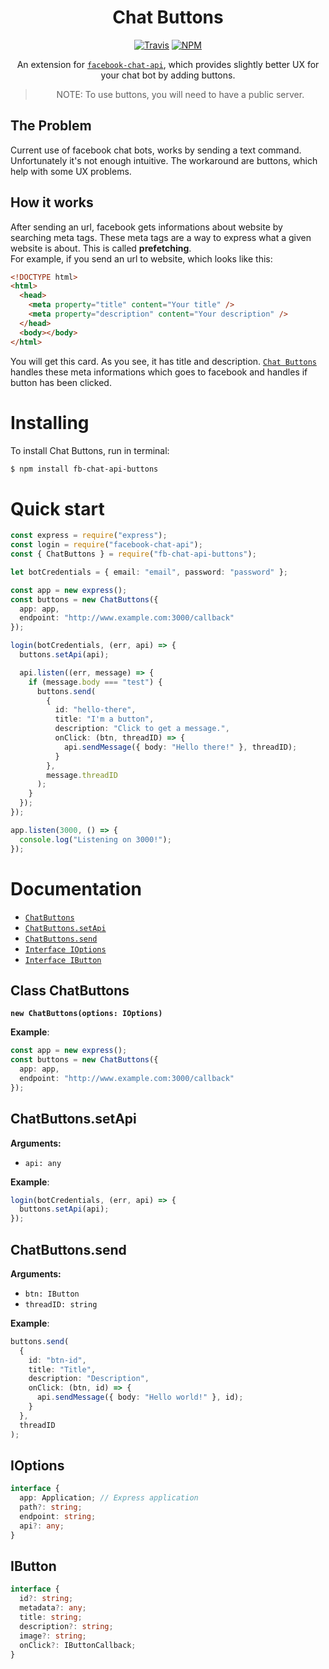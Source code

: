 <div align="center">
  <h1>Chat Buttons</h1>

  [![Travis](https://img.shields.io/travis/xNerhu/fb-chat-api-buttons.svg?style=flat-square)](https://travis-ci.org/xNerhu/fb-chat-api-buttons.svg)
  [![NPM](https://img.shields.io/npm/v/fb-chat-api-buttons.svg?style=flat-square)](https://www.npmjs.com/package/fb-chat-api-buttons)

  An extension for [`facebook-chat-api`](https://github.com/Schmavery/facebook-chat-api), which provides slightly better UX for your chat bot by adding buttons.
   
   > NOTE: To use buttons, you will need to have a public server.
</div>

## The Problem
Current use of facebook chat bots, works by sending a text command. Unfortunately it's not enough intuitive. The workaround are buttons, which help with some UX problems.

## How it works
After sending an url, facebook gets informations about website by searching meta tags. These meta tags are a way to express what a given website is about. This is called **prefetching**.
<br>For example, if you send an url to website, which looks like this:
```html
<!DOCTYPE html>
<html>
  <head>
    <meta property="title" content="Your title" />
    <meta property="description" content="Your description" />
  </head>
  <body></body>
</html>
```

You will get this card. As you see, it has title and description.
[`Chat Buttons`](https://github.com/xnerhu/fb-chat-api-buttons) handles these meta informations which goes to facebook and handles if button has been clicked.

# Installing
To install Chat Buttons, run in terminal:
```bash
$ npm install fb-chat-api-buttons
```

# Quick start
```ts
const express = require("express");
const login = require("facebook-chat-api");
const { ChatButtons } = require("fb-chat-api-buttons");

let botCredentials = { email: "email", password: "password" };

const app = new express();
const buttons = new ChatButtons({
  app: app,
  endpoint: "http://www.example.com:3000/callback"
});

login(botCredentials, (err, api) => {
  buttons.setApi(api);

  api.listen((err, message) => {
    if (message.body === "test") {
      buttons.send(
        {
          id: "hello-there",
          title: "I'm a button",
          description: "Click to get a message.",
          onClick: (btn, threadID) => {
            api.sendMessage({ body: "Hello there!" }, threadID);
          }
        },
        message.threadID
      );
    }
  });
});

app.listen(3000, () => {
  console.log("Listening on 3000!");
});
```

# Documentation

* [`ChatButtons`](#Class%20ChatButtons)
* [`ChatButtons.setApi`](#ChatButtons.setApi)
* [`ChatButtons.send`](#ChatButtons.send)
* [`Interface IOptions`](#IOptions)
* [`Interface IButton`](#IButton)

## Class ChatButtons
**`new ChatButtons(options: IOptions)`**

**Example**:
```ts
const app = new express();
const buttons = new ChatButtons({
  app: app,
  endpoint: "http://www.example.com:3000/callback"
});
```

## ChatButtons.setApi
**Arguments:**
* `api: any`

**Example**:
```ts
login(botCredentials, (err, api) => {
  buttons.setApi(api);
});
```

## ChatButtons.send
**Arguments:**
* `btn: IButton`
* `threadID: string`

**Example**:
```ts
buttons.send(
  {
    id: "btn-id",
    title: "Title",
    description: "Description",
    onClick: (btn, id) => {
      api.sendMessage({ body: "Hello world!" }, id);
    }
  },
  threadID
);

```

## IOptions
```ts
interface {
  app: Application; // Express application
  path?: string;
  endpoint: string;
  api?: any;
}
```

## IButton
```ts
interface {
  id?: string;
  metadata?: any;
  title: string;
  description?: string;
  image?: string;
  onClick?: IButtonCallback;
}
```
